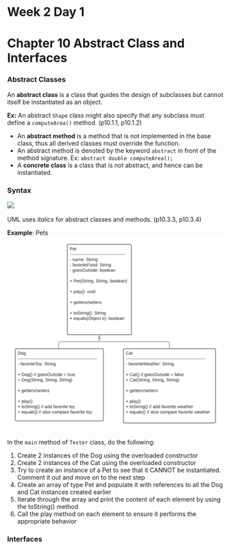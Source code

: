 # Week 2 Day 1
# Chapter 10 Abstract Class and Interfaces

### Abstract Classes

An **abstract class** is a class that guides the design of subclasses but cannot itself be instantiated as an object. 

**Ex:** An abstract `Shape` class might also specify that any subclass must define a `computeArea()` method. (p10.1.1, p10.1.2)

- An **abstract method** is a method that is not implemented in the base class, thus all derived classes must override the function.
- An abstract method is denoted by the keyword `abstract` in front of the method signature. Ex: `abstract double computeArea();`
- A **concrete class** is a class that is not abstract, and hence can be instantiated.

### Syntax

![](https://i.stack.imgur.com/GDPOs.png)

UML uses *italics* for abstract classes and methods. (p10.3.3, p10.3.4)

**Example**: Pets
![](https://github.com/ch00226855/CMP168Summer2021/raw/main/images/chp10_AbstractClass.png)

In the `main` method of `Tester` class, do the following:

1. Create 2 instances of the Dog using the overloaded constructor
2. Create 2 instances of the Cat using the overloaded constructor
3. Try to create an instance of a Pet to see that it CANNOT be instantiated. Comment it out and move on to the next step
4. Create an array of type Pet and populate it with references to all the Dog and Cat instances created earlier
5. Iterate through the array and print the content of each element by using the toString() method
6. Call the play method on each element to ensure it performs the appropriate behavior

### Interfaces


